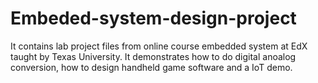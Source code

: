 # Embeded-system-design-project
It contains lab project files from online course embedded system at EdX taught by Texas University. 
It demonstrates how to do digital anoalog conversion, how to design handheld game software and a IoT demo. 

